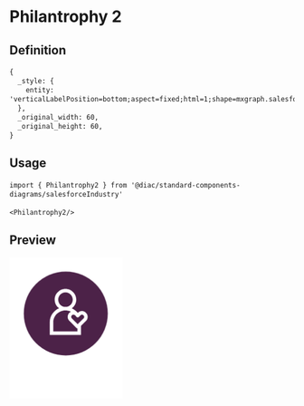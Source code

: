 # Philantrophy 2

## Definition

```
{
  _style: { 
    entity: 'verticalLabelPosition=bottom;aspect=fixed;html=1;shape=mxgraph.salesforce.philantrophy2;',
  },
  _original_width: 60,
  _original_height: 60,
}
```

## Usage

```
import { Philantrophy2 } from '@diac/standard-components-diagrams/salesforceIndustry'

<Philantrophy2/>
```

## Preview

<img src="./philantrophy-2.png" width="200"/>
